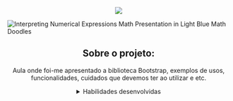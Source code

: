 <p align="center">
  <a href="https://skillicons.dev">
    <img src="(https://github.com/MarianaRodriguesTech/Curso-Dev-Web-Full-Stack/assets/141480630/a7f19d3f-7339-4975-9dd5-421d9f4c0535)" />
  </a>
</p>

![Interpreting Numerical Expressions Math Presentation in Light Blue Math Doodles](https://github.com/MarianaRodriguesTech/Curso-Dev-Web-Full-Stack/assets/141480630/f8d7eb1e-7fd0-4019-ae77-16468b6cdef4)

</h1>

<div align="center">

## Sobre o projeto:


<p>Aula onde foi-me apresentado a biblioteca Bootstrap, exemplos de usos, funcionalidades, cuidados que devemos ter ao utilizar e etc. </p>

<details>
<summary>Habilidades desenvolvidas</summary>
  
- Conhecimento da biblioteca Bootstrap.
  
- Formas de utilizar e cuidados.
  
</details>

</div>
